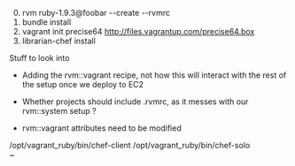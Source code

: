 0. rvm ruby-1.9.3@foobar --create --rvmrc
1. bundle install
2. vagrant init precise64 http://files.vagrantup.com/precise64.box
3. librarian-chef install

Stuff to look into

* Adding the rvm::vagrant recipe, not how this will interact with the rest of the setup once we deploy to EC2
* Whether projects should include .rvmrc, as it messes with our rvm::system setup ?

* rvm::vagrant attributes need to be modified

/opt/vagrant_ruby/bin/chef-client
/opt/vagrant_ruby/bin/chef-solo                                                                                                                                          
                                                                                                                                          ~                       
